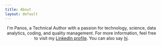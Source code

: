 ```yaml
---
title: About
layout: default
---
```


<p style="text-align: center">I'm Panos, a Technical Author with a passion for technology, science, data analytics, coding, and quality management. For more information, feel free to visit my <a href="https://www.linkedin.com/in/pgalatis/" title="LinkedIn profile">LinkedIn profile</a>. You can also say <a href="mailto:pgalatis@gmail.com?subject=Hi" title="Email me!">hi</a>.</p>

